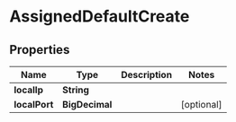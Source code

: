 

# AssignedDefaultCreate


## Properties

| Name | Type | Description | Notes |
|------------ | ------------- | ------------- | -------------|
|**localIp** | **String** |  |  |
|**localPort** | **BigDecimal** |  |  [optional] |



